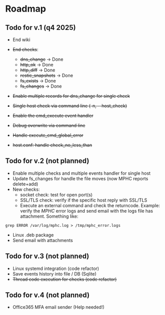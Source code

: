 # Roadmap
## Todo for v.1 (q4 2025)
- End wiki
- ~~End checks~~:
	- ~~dns_change~~ -> Done
	- ~~http_ok~~ -> Done
	- ~~http_diff~~ -> Done
	- ~~restic_snapshots~~ -> Done
	- ~~fs_exists~~ -> Done
	- ~~fs_changes~~ -> Done

- ~~Enable multiple records for dns_change for single check~~
- ~~Single host check via command line (-n, --host_check)~~
- ~~Enable the cmd_execute event handler~~
- ~~Debug overwrite via command line~~
- ~~Handle execute_cmd_global_error~~
- ~~host.conf: handle check_no_less_than~~

## Todo for v.2 (not planned)
- Enable multiple checks and multiple events handler for single host
- Update fs_changes for handle the file moves (now MPHC reports delete+add)
- New checks:
	- socket check: test for open port(s)
	- SSL/TLS check: verify if the specific host reply with SSL/TLS
	- Execute an external command and check the returncode. Example: verify the *MPHC* error logs and send email with the logs file has attachment. Something like:
```
grep ERROR /var/log/mphc.log > /tmp/mphc_error.logs
```
- Linux .deb package
- Send email with attachments

## Todo for v.3 (not planned)
- Linux systemd integration (code refactor)
- Save events history into file / DB (Sqlite)
- ~~Thread code execution for checks (code refactor)~~

## Todo for v.4 (not planned)
- Office365 MFA email sender (Help needed!)
